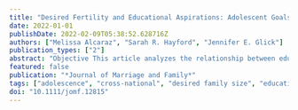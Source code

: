 ```yaml
---
title: "Desired Fertility and Educational Aspirations: Adolescent Goals in Rapidly Changing Social Contexts"
date: 2022-01-01
publishDate: 2022-02-09T05:38:52.628716Z
authors: ["Melissa Alcaraz", "Sarah R. Hayford", "Jennifer E. Glick"]
publication_types: ["2"]
abstract: "Objective This article analyzes the relationship between educational aspirations and fertility aspirations early in the life course in three different settings. Background The negative relationship between women's educational attainment and childbearing is one of the most consistent associations in social science. Family scholars have a more limited understanding of the relationship between educational aspirations and fertility aspirations before childbearing or union formation. Method The authors use data collected in Jalisco, Mexico; Gaza, Mozambique; and Chitwan Valley, Nepal as part of the Family Migration and Early Life Outcomes project. They estimate nested Poisson regressions to model the relationship between adolescent educational aspirations and desired family size, controlling for individual- and household-level sociodemographic variables as well as adolescent beliefs and values. Results On average, adolescents who desire more education want fewer children in unadjusted models. In Mozambique and Nepal, this association is attenuated in models accounting for household characteristics. In Mexico, the association persists after incorporating these factors, but the inclusion of individual aspirations attenuates the relationship between educational aspirations and desired family size. In Mozambique, the association of educational aspirations with desired family size is moderated by gender. Conclusion As young people enter adolescence, their desires for education and childbearing are inversely related, but the mechanisms driving this association vary across contexts. This variation may be related to linkages between education, social status, and family values."
featured: false
publication: "*Journal of Marriage and Family*"
tags: ["adolescence", "cross-national", "desired family size", "education", "fertility", "social context"]
doi: "10.1111/jomf.12815"
---
```



